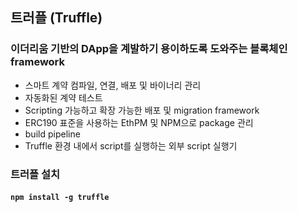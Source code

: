 ## 트러플 (Truffle)

### 이더리움 기반의 DApp을 계발하기 용이하도록 도와주는 블록체인 framework
* 스마트 계약 컴파일, 연결, 배포 및 바이너리 관리
* 자동화된 계약 테스트
* Scripting 가능하고 확장 가능한 배포 및 migration framework
* ERC190 표준을 사용하는 EthPM 및 NPM으로 package 관리
* build pipeline
* Truffle 환경 내에서 script를 실행하는 외부 script 실행기

### 트러플 설치

#### ``` npm install -g truffle ```

